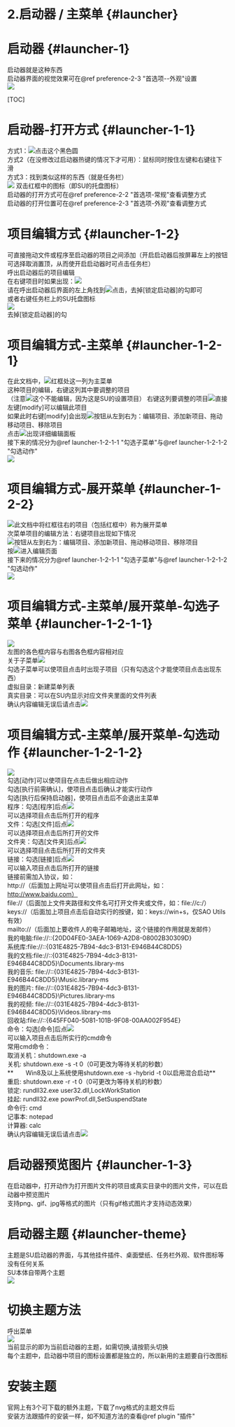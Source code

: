 
# 2.启动器 / 主菜单 {#launcher}

# 启动器 {#launcher-1}
启动器就是这种东西<br>
启动器界面的视觉效果可在@ref preference-2-3 "首选项--外观"设置<br>
![](Images/temp/3-1-1.jpg)

[TOC]

# 启动器-打开方式 {#launcher-1-1}
方式1：![](Images/temp/3-1-1-1.jpg)点击这个黑色圆<br>
方式2（在没修改过启动器热键的情况下才可用）：鼠标同时按住左键和右键往下滑<br>
方式3：找到类似这样的东西（就是任务栏）<br>
![](Images/temp/3-1-1-2.jpg)
双击红框中的图标（即SU的托盘图标）<br>
启动器的打开方式可在@ref preference-2-2 "首选项-常规"查看调整方式<br>
启动器的打开位置可在@ref preference-2-3 "首选项-外观"查看调整方式

# 项目编辑方式 {#launcher-1-2}
可直接拖动文件或程序至启动器的项目之间添加（开启启动器后按屏幕左上的按钮可选择取消置顶，从而使开启启动器时可点击任务栏）<br>
呼出启动器后的项目编辑<br>
在右键项目时如果出现：![](Images/temp/3-1-2-1.jpg)<br>
请在呼出启动器后界面的左上角找到![](Images/temp/3-1-2-2.jpg)点击，去掉[锁定启动器]的勾即可<br>
或者右键任务栏上的SU托盘图标<br>
![](Images/temp/3-1-2-3.jpg)<br>
去掉[锁定启动器]的勾<br>

# 项目编辑方式-主菜单 {#launcher-1-2-1}
在此文档中，![](Images/temp/3-1-2-1-1.jpg)红框处这一列为主菜单<br>
这种项目的编辑，右键这列其中要调整的项目<br>
（注意![](Images/temp/3-1-2-1-2.jpg)这个不能编辑，因为这是SU的设置项目）<brr>
右键这列要调整的项目![](Images/temp/3-1-2-1-3.jpg)直接左键[modify]可以编辑此项目<br>
如果此时右键[modify]会出现![](Images/temp/3-1-2-1-4.jpg)按钮从左到右为：编辑项目、添加新项目、拖动移动项目、移除项目<br>
点击![](Images/temp/3-1-2-1-5.jpg)出现详细编辑面板<br>
接下来的情况分为@ref launcher-1-2-1-1 "勾选子菜单"与@ref launcher-1-2-1-2 "勾选动作"<br>
![](Images/temp/3-1-2-1-6.jpg)<br>

# 项目编辑方式-展开菜单 {#launcher-1-2-2}
![](Images/temp/3-1-2-2-1.jpg)此文档中将红框往右的项目（包括红框中）称为展开菜单<br>
次菜单项目的编辑方法：右键项目出现如下情况<br>
![](Images/temp/3-1-2-2-2.jpg)按钮从左到右为：编辑项目、添加新项目、拖动移动项目、移除项目<br>
按![](Images/temp/3-1-2-1-5.jpg)进入编辑页面<br>
接下来的情况分为@ref launcher-1-2-1-1 "勾选子菜单"与@ref launcher-1-2-1-2 "勾选动作"<br>
![](Images/temp/3-1-2-1-6.jpg)

# 项目编辑方式-主菜单/展开菜单-勾选子菜单 {#launcher-1-2-1-1}
![](Images/temp/3-1-2-1-1-1.jpg)<br>
左图的各色框内容与右图各色框内容相对应<br>
关于子菜单![](Images/temp/3-1-2-1-1-2.jpg)<br>
勾选子菜单可以使项目点击时出现子项目（只有勾选这个才能使项目点击出现东西）<br>
虚拟目录：新建菜单列表<br>
真实目录：可以在SU内显示对应文件夹里面的文件列表<br>
确认内容编辑无误后请点击![](Images/temp/3-1-2-1-1-3.jpg)

# 项目编辑方式-主菜单/展开菜单-勾选动作 {#launcher-1-2-1-2}
![](Images/temp/3-1-2-1-2-1.jpg)<br>
勾选[动作]可以使项目在点击后做出相应动作<br>
勾选[执行前需确认]，使项目点击后确认才能实行动作<br>
勾选[执行后保持启动器]，使项目点击后不会退出主菜单<br>
程序：勾选[程序]后点![](Images/temp/3-1-2-1-2-2.jpg)<br>
可以选择项目点击后所打开的程序<br>
文件：勾选[文件]后点![](Images/temp/3-1-2-1-2-2.jpg)<br>
可以选择项目点击后所打开的文件<br>
文件夹：勾选[文件夹]后点![](Images/temp/3-1-2-1-2-2.jpg)<br>
可以选择项目点击后所打开的文件夹<br>
链接：勾选[链接]后点![](Images/temp/3-1-2-1-2-2.jpg)<br>
可以输入项目点击后所打开的链接<br>
链接前需加入协议，如：<br>
http://（后面加上网址可以使项目点击后打开此网址，如：http://www.baidu.com）<br>
file://（后面加上文件夹路径和文件名可打开文件夹或文件，如：file://c:/）<br>
keys://（后面加上项目点击后自动实行的按键，如：keys://win+s，仅SAO Utils有效）<br>
mailto://（后面加上要收件人的电子邮箱地址，这个链接的作用就是发邮件）<br>
我的电脑:file://::{20D04FE0-3AEA-1069-A2D8-08002B30309D}<br>
系统库:file://::{031E4825-7B94-4dc3-B131-E946B44C8DD5}<br>
我的文档:file://::{031E4825-7B94-4dc3-B131-E946B44C8DD5}\\Documents.library-ms<br>
我的音乐: file://::{031E4825-7B94-4dc3-B131-E946B44C8DD5}\\Music.library-ms<br>
我的图片: file://::{031E4825-7B94-4dc3-B131-E946B44C8DD5}\\Pictures.library-ms<br>
我的视频: file://::{031E4825-7B94-4dc3-B131-E946B44C8DD5}\\Videos.library-ms<br>
回收站:file://::{645FF040-5081-101B-9F08-00AA002F954E}<br>
命令：勾选[命令]后点![](Images/temp/3-1-2-1-2-2.jpg)<br>
可以输入项目点击后所实行的cmd命令<br>
常用cmd命令：<br>
取消关机：shutdown.exe -a <br>
关机: shutdown.exe -s -t 0（0可更改为等待关机的秒数）<br>
**　　Win8及以上系统使用shutdown.exe -s -hybrid -t 0以启用混合启动**<br>
重启: shutdown.exe -r -t 0（0可更改为等待关机的秒数）<br>
锁定: rundll32.exe user32.dll,LockWorkStation<br>
挂起: rundll32.exe powrProf.dll,SetSuspendState<br>
命令行: cmd<br>
记事本: notepad<br>
计算器: calc<br>
确认内容编辑无误后请点击![](Images/temp/3-1-2-1-1-3.jpg)

# 启动器预览图片 {#launcher-1-3}
在启动器中，打开动作为打开图片文件的项目或真实目录中的图片文件，可以在启动器中预览图片<br>
支持png、gif、jpg等格式的图片（只有gif格式图片才支持动态效果）

# 启动器主题 {#launcher-theme}

主题是SU启动器的界面，与其他挂件插件、桌面壁纸、任务栏外观、软件图标等没有任何关系<br>
SU本体自带两个主题<br>
![](Images/temp/4-2.jpg)<br>
# 切换主题方法
呼出菜单<br>
![](Images/temp/4-3.jpg)<br>
当前显示的即为当前启动器的主题，如需切换,请按箭头切换<br>
每个主题中，启动器中项目的图标设置都是独立的，所以新用的主题要自行改图标
# 安装主题
官网上有3个可下载的额外主题，下载了nvg格式的主题文件后<br>
安装方法跟插件的安装一样，如不知道方法的查看@ref plugin "插件"<br>
